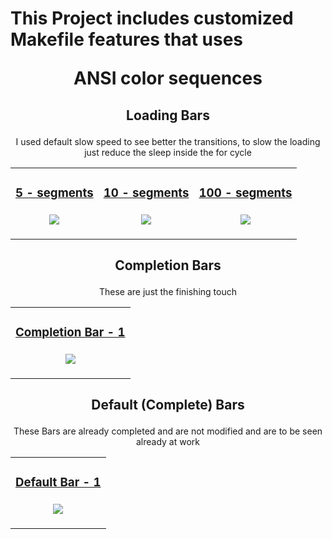 # This Project includes customized Makefile features that uses <br> <p align="center">ANSI color sequences</a>

## <p align="center"> Loading Bars
<p align="center"> I used default slow speed to see better the transitions, to slow the loading just reduce the sleep inside the for cycle
<table align="center">
  <tr>
    <td>
      <h3 align="center"> <a href="https://github.com/Mattei-Giovanni/Makefile-custom/blob/main/Loading-bars/5-seg-1/5-seg-1"> 5 - segments </a><br><br>
      <img src="https://github.com/Mattei-Giovanni/Makefile-custom/blob/main/Loading-bars/5-seg-1/5-seg-1.gif">
    <td>
      <h3 align="center"> <a href="https://github.com/Mattei-Giovanni/Makefile-custom/blob/main/Loading-bars/10-seg-1/10-seg-1"> 10 - segments </a><br><br>
      <img src="https://github.com/Mattei-Giovanni/Makefile-custom/blob/main/Loading-bars/10-seg-1/10-seg-1.gif">
    <td>
      <h3 align="center"> <a href="https://github.com/Mattei-Giovanni/Makefile-custom/blob/main/Loading-bars/100-seg-1/100-seg-1"> 100 - segments </a><br><br>
      <img src="https://github.com/Mattei-Giovanni/Makefile-custom/blob/main/Loading-bars/100-seg-1/100-seg-1.gif"></table>

## <p align="center"> Completion Bars
<p align="center"> These are just the finishing touch
<table align="center">
  <tr>
    <td>
      <h3 align="center"> <a href="https://github.com/Mattei-Giovanni/Makefile-custom/blob/main/Completion-bar/Completion-bar-1"> Completion Bar - 1 </a><br><br>
      <img src="https://github.com/Mattei-Giovanni/Makefile-custom/blob/main/Completion-bar/Completion-bar-1.gif"></table>

## <p align="center"> Default (Complete) Bars
<p align="center"> These Bars are already completed and are not modified and are to be seen already at work
<table align="center">
  <tr>
    <td>
      <h3 align="center"> <a href="https://github.com/Mattei-Giovanni/Makefile-custom/blob/main/Loading-to-Completion-bar/default-bar-1"> Default Bar - 1 </a><br><br>
      <img src="https://github.com/Mattei-Giovanni/Makefile-custom/blob/main/Loading-to-Completion-bar/default-bar-1.gif">

